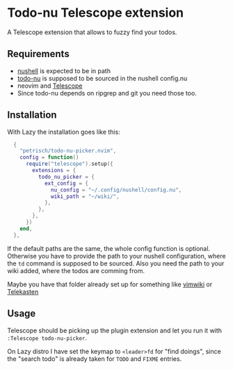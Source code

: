 # Todo-nu Telescope extension

A Telescope extension that allows to fuzzy find your todos.

## Requirements

- [nushell](https://www.nushell.sh/) is expected to be in path
- [todo-nu](https://github.com/petrisch/todo-nu) is supposed to be sourced in the nushell config.nu
- neovim and [Telescope](https://github.com/nvim-telescope/telescope.nvim)
- Since todo-nu depends on ripgrep and git you need those too.

## Installation

With Lazy the installation goes like this:

```lua
  {
    "petrisch/todo-nu-picker.nvim",
    config = function()
      require("telescope").setup({
        extensions = {
          todo_nu_picker = {
            ext_config = {
              nu_config = "~/.config/nushell/config.nu",
              wiki_path = "~/wiki/",
            },
          },
        },
      })
    end,
  },
```

If the default paths are the same, the whole config function is optional.
Otherwise you have to provide the path to your nushell configuration,
where the `td` command is supposed to be sourced.
Also you need the path to your wiki added, where the todos are comming from.

Maybe you have that folder already set up for something like [vimwiki](https://github.com/vimwiki/vimwiki) or [Telekasten](https://github.com/renerocksai/telekasten.nvim)

## Usage

Telescope should be picking up the plugin extension and let you run it with `:Telescope todo-nu-picker`.

On Lazy distro I have set the keymap to `<leader>fd` for "find doings",
since the "search todo" is already taken for `TODO` and `FIXME` entries.
